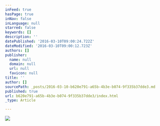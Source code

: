 ```yaml
---
inFeed: true
hasPage: true
inNav: false
inLanguage: null
starred: false
keywords: []
description: ''
datePublished: '2016-03-10T09:00:24.722Z'
dateModified: '2016-03-10T09:00:12.723Z'
authors: []
publisher:
  name: null
  domain: null
  url: null
  favicon: null
title: ''
author: []
sourcePath: _posts/2016-03-10-b620e791-a65b-4b3e-b074-9f335b37dde3.md
published: true
url: b620e791-a65b-4b3e-b074-9f335b37dde3/index.html
_type: Article

---
```

![](https://the-grid-user-content.s3-us-west-2.amazonaws.com/00a6b8a5-9120-43b9-8b03-b091396eea76.jpg)